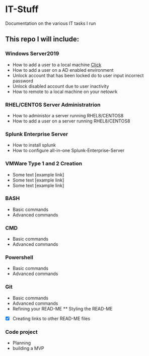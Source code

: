 # IT-Stuff
<p> Documentation on the various IT tasks I run </p>


## This repo I will include:

### Windows Server2019
* How to add a user to a local machine [Click](https://github.com/urmarc443/IT-Stuff/blob/main/addANewUserToALocalMachine.md)
* How to add a user on a AD enabled environment
* Unlock account that has been locked do to user input incorrect password
* Unlock disabled account due to user inactivity
* How to remote to a local machine on your netowrk

### RHEL/CENTOS Server Administratrion
* How to administor a server running RHEL8/CENTOS8
* How to add a user on a server running RHEL8/CENTOS8

### Splunk Enterprise Server
* How to install splunk
* How to configure all-in-one Splunk-Enterprise-Server
  
### VMWare Type 1 and 2 Creation
* Some text [example link]
* Some text [example link]
* Some text [example link]

### BASH
* Basic commands
* Advanced commands

### CMD
* Basic commands
* Advanced commands

### Powershell
* Basic commands
* Advanced commands

### Git
* Basic commands
* Advanced commands
* Refining your READ-ME
** Styling the READ-ME
- [x] Creating links to other READ-ME files
    
### Code project
* Planning
* building a MVP
